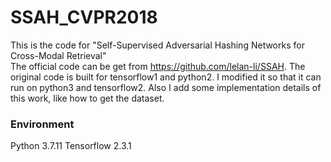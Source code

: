 # SSAH_CVPR2018
This is the code for "Self-Supervised Adversarial Hashing Networks for Cross-Modal Retrieval"  
The official code can be get from https://github.com/lelan-li/SSAH. 
The original code is built for tensorflow1 and python2. I modified it so that it can run on python3 and tensorflow2. Also I add some implementation details of this work, like how to get the dataset.

### Environment
Python 3.7.11
Tensorflow 2.3.1
